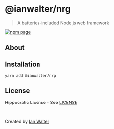 # @ianwalter/nrg
> A batteries-included Node.js web framework

[![npm page][npmImage]][npmUrl]

## About


## Installation

```console
yarn add @ianwalter/nrg
```

## License

Hippocratic License - See [LICENSE][licenseUrl]

&nbsp;

Created by [Ian Walter](https://ianwalter.dev)

[npmImage]: https://img.shields.io/npm/v/@ianwalter/nrg.svg
[npmUrl]: https://www.npmjs.com/package/@ianwalter/nrg
[licenseUrl]: https://github.com/ianwalter/nrg/blob/main/packages/nrg/LICENSE
